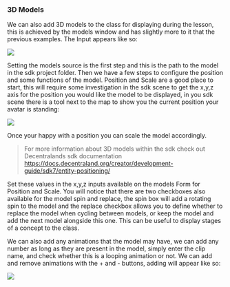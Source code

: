### 3D Models
We can also add 3D models to the class for displaying during the lesson, this is achieved by the models window and has
slightly more to it that the previous examples. The Input appears like so:

![](https://i.ibb.co/gZQ56DS/Models.png)


Setting the models source is the first step and this is the path to the model in the sdk project folder. Then we have a
few steps to configure the position and some functions of the model. Position and Scale are a good place to start, this
will require some investigation in the sdk scene to get the x,y,z axis for the position you would like the model to be
displayed, in you sdk scene there is a tool next to the map to show you the current position your avatar is standing:

![](https://i.ibb.co/dbNK80y/position.png)

Once your happy with a position you can scale the model accordingly.

>For more information about 3D models within the sdk check out Decentralands sdk documentation
https://docs.decentraland.org/creator/development-guide/sdk7/entity-positioning/

Set these values in the x,y,z inputs available on the models Form for Position and Scale. You will notice that there are
two checkboxes also available for the model spin and replace, the spin box will add a rotating spin to the model and the
replace checkbox allows you to define whether to replace the model when cycling between models, or keep the model and
add the next model alongside this one. This can be useful to display stages of a concept to the class.

We can also add any animations that the model may have, we can add any number as long as they are present in the model,
simply enter the clip name, and check whether this is a looping animation or not. We can add and remove animations with
the + and - buttons, adding will appear like so:

![](https://i.ibb.co/fnCLKDY/Add-Animation.png)
